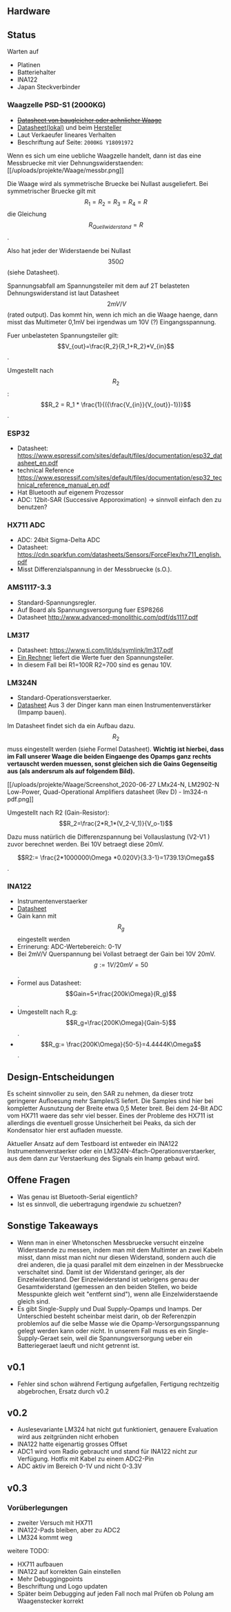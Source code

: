 ## Hardware

## Status
Warten auf
- Platinen
- Batteriehalter
- INA122
- Japan Steckverbinder

### Waagzelle PSD-S1 (2000KG)
-  ~~[Datasheet von baugleicher oder aehnlicher Waage](https://cdn.sparkfun.com/assets/parts/1/2/2/3/8/TAS501.pdf)~~
- [Datasheet(lokal)](/uploads/projekte/Waage/061004354176.jpg) und beim
  [Hersteller](http://www.cnpushton.com/en/index.php?c=product&id=36)
- Laut Verkaeufer lineares Verhalten
- Beschriftung auf Seite: `2000KG Y18091972`

Wenn es sich um eine uebliche Waagzelle handelt, dann ist das eine Messbruecke
mit vier Dehnungswiderstaenden:
[[/uploads/projekte/Waage/messbr.png]]

Die Waage wird als symmetrische Bruecke bei Nullast ausgeliefert.
Bei symmetrischer Bruecke gilt mit $$R_1=R_2=R_3=R_4=R$$ die Gleichung $$R_{Quellwiderstand}=R$$ .

Also hat jeder der Widerstaende bei Nullast $$350\Omega$$ (siehe Datasheet).

Spannungsabfall am Spannungsteiler mit dem auf 2T belasteten Dehnungswiderstand ist laut Datasheet $$~2mV/V$$ (rated output). Das kommt hin, wenn ich mich an die Waage haenge, dann misst das Multimeter 0,1mV bei irgendwas um 10V (?) Eingangsspannung.

Fuer unbelasteten Spannungsteiler gilt: $$V_{out}=\frac{R_2}{R_1+R_2}*V_{in}$$.

Umgestellt nach $$R_2$$: $$R_2 = R_1 * \frac{1}{({\frac{V_{in}}{V_{out}}-1})}$$.

### ESP32
- Datasheet: https://www.espressif.com/sites/default/files/documentation/esp32_datasheet_en.pdf
- technical Reference https://www.espressif.com/sites/default/files/documentation/esp32_technical_reference_manual_en.pdf
- Hat Bluetooth auf eigenem Prozessor
- ADC: 12bit-SAR (Successive Apporoximation) -> sinnvoll einfach den zu benutzen?

### HX711 ADC
- ADC: 24bit Sigma-Delta ADC
- Datasheet: https://cdn.sparkfun.com/datasheets/Sensors/ForceFlex/hx711_english.pdf
- Misst Differenzialspannung in der Messbruecke (s.O.).

### AMS1117-3.3
- Standard-Spannungsregler.
- Auf Board als Spannungsversorgung fuer ESP8266
- Datasheet http://www.advanced-monolithic.com/pdf/ds1117.pdf

### LM317
- Datasheet: https://www.ti.com/lit/ds/symlink/lm317.pdf
- [Ein Rechner](https://circuitdigest.com/calculators/lm317-resistor-voltage-calculator) liefert die Werte fuer den Spannungsteiler.
- In diesem Fall bei R1=100R R2=700 sind es genau 10V.

### LM324N
- Standard-Operationsverstaerker.
- [Datasheet](https://www.ti.com/lit/ds/symlink/lm324-n.pdf)
Aus 3 der Dinger kann man einen Instrumentenverstärker (Impamp bauen).

Im Datasheet findet sich da ein Aufbau dazu. $$R_2$$ muss eingestellt werden (siehe Formel Datasheet).
**Wichtig ist hierbei, dass im Fall unserer Waage die beiden Eingaenge des Opamps ganz rechts vertauscht werden muessen, sonst gleichen sich die Gains Gegenseitig aus (als andersrum als auf folgendem Bild).**

[[/uploads/projekte/Waage/Screenshot_2020-06-27 LMx24-N, LM2902-N Low-Power, Quad-Operational Amplifiers datasheet (Rev D) - lm324-n pdf.png]]

Umgestellt nach R2 (Gain-Resistor):
$$R_2=\frac{2*R_1*(V_2-V_1)}{V_o-1}$$

Dazu muss natürlich die Differenzspannung bei Vollauslastung (V2-V1 ) zuvor berechnet werden.
Bei 10V betraegt diese 20mV.

$$R2:= \frac{2*1000000\Omega *0.020V}{3.3-1}=1739.13\Omega$$.

### INA122
- Instrumentenverstaerker
- [Datasheet](https://www.ti.com/lit/ds/symlink/ina122.pdf)
- Gain kann mit $$R_g$$ eingestellt werden
- Errinerung: ADC-Wertebereich: 0-1V
- Bei 2mV/V Querspannung bei Vollast betraegt der Gain bei 10V 20mV. $$g:= 1V/20mV=50$$.
- Formel aus Datasheet: $$Gain=5+\frac{200k\Omega}{R_g}$$.
- Umgestellt nach R_g: $$R_g=\frac{200K\Omega}{Gain-5}$$.
- $$R_g:= \frac{200K\Omega}{50-5}=4.4444K\Omega$$.

## Design-Entscheidungen
Es scheint sinnvoller zu sein, den SAR zu nehmen, da dieser trotz geringerer Aufloesung mehr Samples/S liefert. Die Samples sind hier bei kompletter Ausnutzung der Breite etwa 0,5 Meter breit. Bei dem 24-Bit ADC vom HX711 waere das sehr viel besser.
Eines der Probleme des HX711 ist allerdings die eventuell grosse Unsicherheit bei Peaks, da sich der Kondensator hier erst aufladen muesste.

Aktueller Ansatz auf dem Testboard ist entweder ein INA122 Instrumentenverstaerker oder ein LM324N-4fach-Operationsverstaerker, aus dem dann zur Verstaerkung des Signals ein Inamp gebaut wird.

## Offene Fragen
- Was genau ist Bluetooth-Serial eigentlich?
- Ist es sinnvoll, die uebertragung irgendwie zu schuetzen?

## Sonstige Takeaways
- Wenn man in einer Whetonschen Messbruecke versucht einzelne Widerstaende zu messen, indem man mit dem Multimter an zwei Kabeln misst, dann misst man nicht nur diesen Widerstand, sondern auch die drei anderen, die ja quasi parallel mit dem einzelnen in der Messbruecke verschaltet sind. Damit ist der Widerstand geringer, als der Einzelwiderstand. Der Einzelwiderstand ist uebrigens genau der Gesamtwiderstand (gemessen an den beiden Stellen, wo beide Messpunkte gleich weit "entfernt sind"), wenn alle Einzelwiderstaende gleich sind.
- Es gibt Single-Supply und Dual Supply-Opamps und Inamps. Der Unterschied besteht scheinbar meist darin, ob der Referenzpin problemlos auf die selbe Masse wie die Opamp-Versorgungsspannung gelegt werden kann oder nicht. In unserem Fall muss es ein Single-Supply-Geraet sein, weil die Spannungsversorgung ueber ein Batteriegeraet laeuft und nicht getrennt ist.

## v0.1
- Fehler sind schon während Fertigung aufgefallen, Fertigung rechtzeitig abgebrochen, Ersatz durch v0.2

## v0.2
- Auslesevariante LM324 hat nicht gut funktioniert, genauere Evaluation wird aus zeitgründen nicht erhoben
- INA122 hatte eigenartig grosses Offset
- ADC1 wird vom Radio gebraucht und stand für INA122 nicht zur Verfügung. Hotfix mit Kabel zu einem ADC2-Pin
- ADC aktiv im Bereich 0-1V und nicht 0-3.3V

## v0.3
### Vorüberlegungen
- zweiter Versuch mit HX711
- INA122-Pads bleiben, aber zu ADC2
- LM324 kommt weg

weitere TODO:
- HX711 aufbauen
- INA122 auf korrekten Gain einstellen
- Mehr Debuggingpoints
- Beschriftung und Logo updaten
- Später beim Debugging auf jeden Fall noch mal Prüfen ob Polung am Waagenstecker korrekt